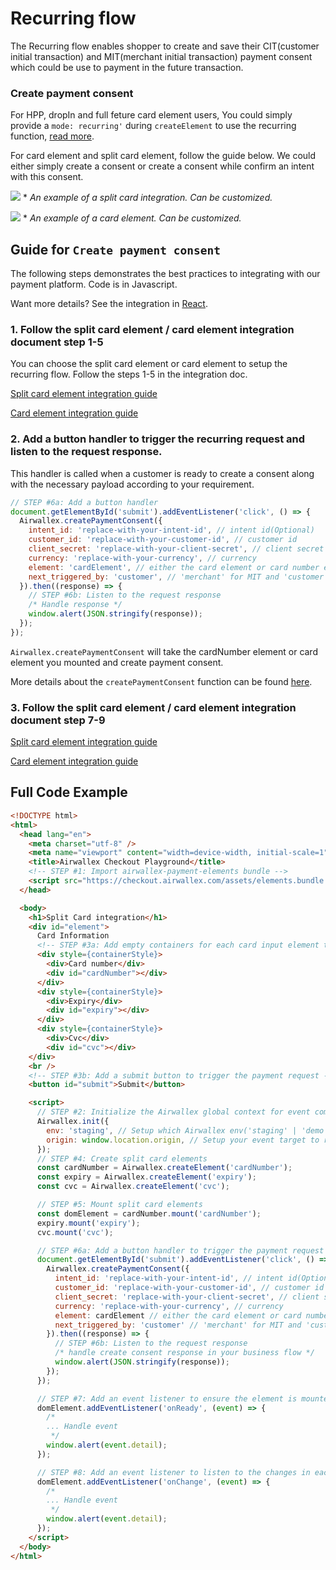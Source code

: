 # Recurring flow

The Recurring flow enables shopper to create and save their CIT(customer initial transaction) and MIT(merchant initial transaction) payment consent which could be use to payment in the future transaction. 

### Create payment consent 

For HPP, dropIn and full feture card element users, 
You could simply provide a `mode: recurring'` during `createElement` to use the recurring function, [read more](/docs#options-object-properties-1).

For card element and split card element, follow the guide below. We could either simply create a consent or create a consent while confirm an intent with this consent.

![](assets/splitcard.gif)
\* _An example of a split card integration. Can be customized._

![](assets/card.png)
\* _An example of a card element. Can be customized._

## Guide for `Create payment consent`

The following steps demonstrates the best practices to integrating with our payment platform. Code is in Javascript.

Want more details? See the integration in [React](/integrations/react/src/components/SplitCard.jsx).

### 1. Follow the split card element / card element integration document step 1-5

You can choose the split card element or card element to setup the recurring flow. Follow the steps 1-5 in the integration doc.

[Split card element integration guide](https://github.com/airwallex/airwallex-payment-demo/blob/master/docs/splitcard.md#guide)

[Card element integration guide](https://github.com/airwallex/airwallex-payment-demo/blob/master/docs/card.md#guide)
 
### 2. Add a button handler to trigger the recurring request and listen to the request response.

This handler is called when a customer is ready to create a consent along with the necessary payload according to your requirement.

```js
// STEP #6a: Add a button handler
document.getElementById('submit').addEventListener('click', () => {
  Airwallex.createPaymentConsent({
    intent_id: 'replace-with-your-intent-id', // intent id(Optional)
    customer_id: 'replace-with-your-customer-id', // customer id
    client_secret: 'replace-with-your-client-secret', // client secret (from creating intent or generating client secret)
    currency: 'replace-with-your-currency', // currency
    element: 'cardElement', // either the card element or card number element depends on the element you integrate,
    next_triggered_by: 'customer', // 'merchant' for MIT and 'customer' for CIT
  }).then((response) => {
    // STEP #6b: Listen to the request response
    /* Handle response */
    window.alert(JSON.stringify(response));
  });
});
```

`Airwallex.createPaymentConsent` will take the cardNumber element or card element you mounted and create payment consent.

More details about the `createPaymentConsent` function can be found [here](/docs#createPaymentConsent).

### 3. Follow the split card element / card element integration document step 7-9

[Split card element integration guide](https://github.com/airwallex/airwallex-payment-demo/blob/master/docs/splitcard.md#guide)

[Card element integration guide](https://github.com/airwallex/airwallex-payment-demo/blob/master/docs/card.md#guide)

## Full Code Example

```html
<!DOCTYPE html>
<html>
  <head lang="en">
    <meta charset="utf-8" />
    <meta name="viewport" content="width=device-width, initial-scale=1" />
    <title>Airwallex Checkout Playground</title>
    <!-- STEP #1: Import airwallex-payment-elements bundle -->
    <script src="https://checkout.airwallex.com/assets/elements.bundle.min.js"></script>
  </head>

  <body>
    <h1>Split Card integration</h1>
    <div id="element">
      Card Information
      <!-- STEP #3a: Add empty containers for each card input element to be injected into -->
      <div style={containerStyle}>
        <div>Card number</div>
        <div id="cardNumber"></div>
      </div>
      <div style={containerStyle}>
        <div>Expiry</div>
        <div id="expiry"></div>
      </div>
      <div style={containerStyle}>
        <div>Cvc</div>
        <div id="cvc"></div>
    </div>
    <br />
    <!-- STEP #3b: Add a submit button to trigger the payment request -->
    <button id="submit">Submit</button>

    <script>
      // STEP #2: Initialize the Airwallex global context for event communication
      Airwallex.init({
        env: 'staging', // Setup which Airwallex env('staging' | 'demo' | 'prod') to integrate with
        origin: window.location.origin, // Setup your event target to receive the browser events message
      });
      // STEP #4: Create split card elements
      const cardNumber = Airwallex.createElement('cardNumber');
      const expiry = Airwallex.createElement('expiry');
      const cvc = Airwallex.createElement('cvc');

      // STEP #5: Mount split card elements
      const domElement = cardNumber.mount('cardNumber');
      expiry.mount('expiry');
      cvc.mount('cvc');

      // STEP #6a: Add a button handler to trigger the payment request
      document.getElementById('submit').addEventListener('click', () => {
        Airwallex.createPaymentConsent({
          intent_id: 'replace-with-your-intent-id', // intent id(Optional)
          customer_id: 'replace-with-your-customer-id', // customer id
          client_secret: 'replace-with-your-client-secret', // client secret
          currency: 'replace-with-your-currency', // currency
          element: cardElement // either the card element or card number element depends on the element you integrate,
          next_triggered_by: 'customer' // 'merchant' for MIT and 'customer' for CIT
        }).then((response) => {
          // STEP #6b: Listen to the request response
          /* handle create consent response in your business flow */
          window.alert(JSON.stringify(response));
        });
      });

      // STEP #7: Add an event listener to ensure the element is mounted
      domElement.addEventListener('onReady', (event) => {
        /*
        ... Handle event
         */
        window.alert(event.detail);
      });

      // STEP #8: Add an event listener to listen to the changes in each of the input fields
      domElement.addEventListener('onChange', (event) => {
        /*
        ... Handle event
         */
        window.alert(event.detail);
      });
    </script>
  </body>
</html>
```
